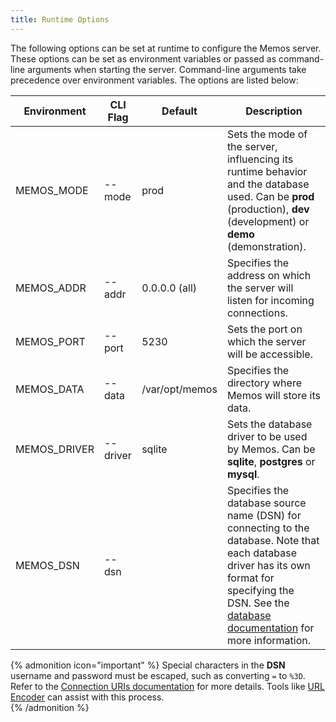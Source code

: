 ```yaml
---
title: Runtime Options
---
```


The following options can be set at runtime to configure the Memos server. These options can be set as environment variables or passed as command-line arguments when starting the server. Command-line arguments take precedence over environment variables. The options are listed below:

| Environment  | CLI Flag | Default        | Description                                                                                                                                                                                                                       |
| ------------ | -------- | -------------- | --------------------------------------------------------------------------------------------------------------------------------------------------------------------------------------------------------------------------------- |
| MEMOS_MODE   | --mode   | prod           | Sets the mode of the server, influencing its runtime behavior and the database used. Can be **prod** (production), **dev** (development) or **demo** (demonstration).                                                             |
| MEMOS_ADDR   | --addr   | 0.0.0.0 (all)  | Specifies the address on which the server will listen for incoming connections.                                                                                                                                                   |
| MEMOS_PORT   | --port   | 5230           | Sets the port on which the server will be accessible.                                                                                                                                                                             |
| MEMOS_DATA   | --data   | /var/opt/memos | Specifies the directory where Memos will store its data.                                                                                                                                                                          |
| MEMOS_DRIVER | --driver | sqlite         | Sets the database driver to be used by Memos. Can be **sqlite**, **postgres** or **mysql**.                                                                                                                                       |
| MEMOS_DSN    | --dsn    |                | Specifies the database source name (DSN) for connecting to the database. Note that each database driver has its own format for specifying the DSN. See the [database documentation](/docs/install/database) for more information. |

{% admonition icon="important" %}
Special characters in the **DSN** username and password must be escaped, such as converting `=` to `%3D`. Refer to the [Connection URIs documentation](https://www.postgresql.org/docs/11/libpq-connect.html#id-1.7.3.8.3.6) for more details. Tools like [URL Encoder](https://www.urlencoder.org/) can assist with this process.  
{% /admonition %}

